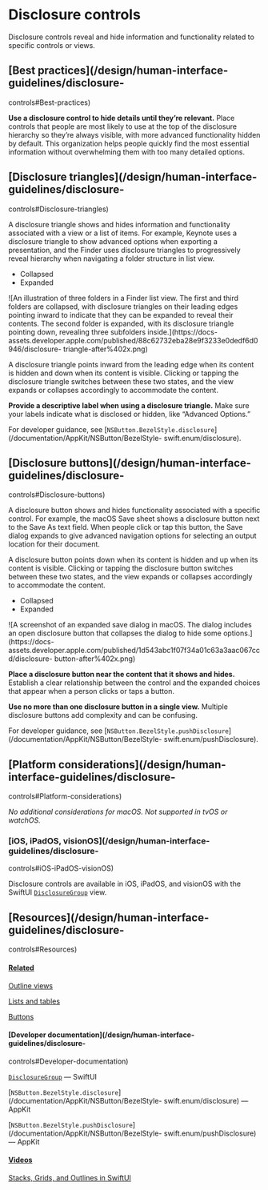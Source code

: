 # Disclosure controls

Disclosure controls reveal and hide information and functionality related to
specific controls or views.

## [Best practices](/design/human-interface-guidelines/disclosure-
controls#Best-practices)

**Use a disclosure control to hide details until they’re relevant.** Place
controls that people are most likely to use at the top of the disclosure
hierarchy so they’re always visible, with more advanced functionality hidden
by default. This organization helps people quickly find the most essential
information without overwhelming them with too many detailed options.

## [Disclosure triangles](/design/human-interface-guidelines/disclosure-
controls#Disclosure-triangles)

A disclosure triangle shows and hides information and functionality associated
with a view or a list of items. For example, Keynote uses a disclosure
triangle to show advanced options when exporting a presentation, and the
Finder uses disclosure triangles to progressively reveal hierarchy when
navigating a folder structure in list view.

  * Collapsed 
  * Expanded 

![An illustration of three folders in a Finder list view. The first and third
folders are collapsed, with disclosure triangles on their leading edges
pointing inward to indicate that they can be expanded to reveal their
contents. The second folder is expanded, with its disclosure triangle pointing
down, revealing three subfolders inside.](https://docs-
assets.developer.apple.com/published/88c62732eba28e9f3233e0dedf6d0946/disclosure-
triangle-after%402x.png)

A disclosure triangle points inward from the leading edge when its content is
hidden and down when its content is visible. Clicking or tapping the
disclosure triangle switches between these two states, and the view expands or
collapses accordingly to accommodate the content.

**Provide a descriptive label when using a disclosure triangle.** Make sure
your labels indicate what is disclosed or hidden, like “Advanced Options.”

For developer guidance, see
[`NSButton.BezelStyle.disclosure`](/documentation/AppKit/NSButton/BezelStyle-
swift.enum/disclosure).

## [Disclosure buttons](/design/human-interface-guidelines/disclosure-
controls#Disclosure-buttons)

A disclosure button shows and hides functionality associated with a specific
control. For example, the macOS Save sheet shows a disclosure button next to
the Save As text field. When people click or tap this button, the Save dialog
expands to give advanced navigation options for selecting an output location
for their document.

A disclosure button points down when its content is hidden and up when its
content is visible. Clicking or tapping the disclosure button switches between
these two states, and the view expands or collapses accordingly to accommodate
the content.

  * Collapsed 
  * Expanded 

![A screenshot of an expanded save dialog in macOS. The dialog includes an
open disclosure button that collapses the dialog to hide some
options.](https://docs-
assets.developer.apple.com/published/1d543abc1f07f34a01c63a3aac067ccd/disclosure-
button-after%402x.png)

**Place a disclosure button near the content that it shows and hides.**
Establish a clear relationship between the control and the expanded choices
that appear when a person clicks or taps a button.

**Use no more than one disclosure button in a single view.** Multiple
disclosure buttons add complexity and can be confusing.

For developer guidance, see
[`NSButton.BezelStyle.pushDisclosure`](/documentation/AppKit/NSButton/BezelStyle-
swift.enum/pushDisclosure).

## [Platform considerations](/design/human-interface-guidelines/disclosure-
controls#Platform-considerations)

 _No additional considerations for macOS. Not supported in tvOS or watchOS._

### [iOS, iPadOS, visionOS](/design/human-interface-guidelines/disclosure-
controls#iOS-iPadOS-visionOS)

Disclosure controls are available in iOS, iPadOS, and visionOS with the
SwiftUI [`DisclosureGroup`](/documentation/SwiftUI/DisclosureGroup) view.

## [Resources](/design/human-interface-guidelines/disclosure-
controls#Resources)

#### [Related](/design/human-interface-guidelines/disclosure-controls#Related)

[Outline views](/design/human-interface-guidelines/outline-views)

[Lists and tables](/design/human-interface-guidelines/lists-and-tables)

[Buttons](/design/human-interface-guidelines/buttons)

#### [Developer documentation](/design/human-interface-guidelines/disclosure-
controls#Developer-documentation)

[`DisclosureGroup`](/documentation/SwiftUI/DisclosureGroup) — SwiftUI

[`NSButton.BezelStyle.disclosure`](/documentation/AppKit/NSButton/BezelStyle-
swift.enum/disclosure) — AppKit

[`NSButton.BezelStyle.pushDisclosure`](/documentation/AppKit/NSButton/BezelStyle-
swift.enum/pushDisclosure) — AppKit

#### [Videos](/design/human-interface-guidelines/disclosure-controls#Videos)

[ Stacks, Grids, and Outlines in SwiftUI
](https://developer.apple.com/videos/play/wwdc2020/10031)

